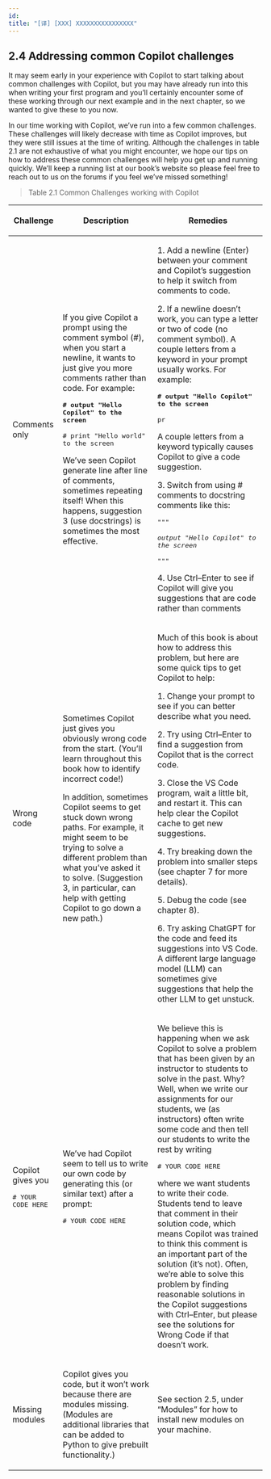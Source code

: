 ```yaml
---
id: 
title: "[译] [XXX] XXXXXXXXXXXXXXXX"
---
```



## 2.4 Addressing common Copilot challenges

It may seem early in your experience with Copilot to start talking about common challenges with Copilot, but you may have already run into this when writing your first program and you’ll certainly encounter some of these working through our next example and in the next chapter, so we wanted to give these to you now.

In our time working with Copilot, we’ve run into a few common challenges. These challenges will likely decrease with time as Copilot improves, but they were still issues at the time of writing. Although the challenges in table 2.1 are not exhaustive of what you might encounter, we hope our tips on how to address these common challenges will help you get up and running quickly. We’ll keep a running list at our book’s website so please feel free to reach out to us on the forums if you feel we’ve missed something!

> Table 2.1 Common Challenges working with Copilot

<table id="table001">
  <thead>
   <tr>
    <th> <p>Challenge</p> </th>
    <th> <p>Description</p> </th>
    <th> <p>Remedies</p> </th>
   </tr>
  </thead>
  <tbody>
   <tr>
    <td> <p><a id="idIndexMarker036" href="/book/learn-ai-assisted-python-programming/chapter-2/"></a>Comments only</p> </td>
    <td> <p>If you give Copilot a prompt using the comment symbol (#), when you start a newline, it wants to just give you more comments rather than code. For example:</p> <p><strong><kbd># output "Hello Copilot" to the screen</kbd></strong></p> <p><kbd># print "Hello world" to the screen</kbd></p> <p>We’ve seen Copilot generate line after line of comments, sometimes repeating itself! When this happens, suggestion 3 (use docstrings) is sometimes the most effective.</p> </td>
    <td> <p>1. Add a newline (Enter) between your comment and Copilot’s suggestion to help it switch from comments to code.</p> <p>2. If a newline doesn’t work, you can type a letter or two of code (no comment symbol). A couple letters from a keyword in your prompt usually works. For example:</p> <p><strong><kbd># output "Hello Copilot" to the screen</kbd></strong></p> <p><kbd>pr</kbd></p> <p>A couple letters from a keyword typically causes Copilot to give a code suggestion.</p> <p>3. Switch from using # comments to <a id="idIndexMarker037" href="/book/learn-ai-assisted-python-programming/chapter-2/"></a>docstring comments like this:</p> <p><i><kbd>"""</kbd></i></p> <p><i><kbd>output "Hello Copilot" to the screen</kbd></i></p> <p><i><kbd>"""</kbd></i></p> <p>4. Use Ctrl–Enter to see if Copilot will give you suggestions that are code rather than comments</p> </td>
   </tr>
   <tr>
    <td> <p>Wrong code</p> </td>
    <td> <p>Sometimes Copilot just gives you obviously wrong code from the start. (You’ll learn throughout this book how to identify incorrect code!)</p> <p>In addition, sometimes Copilot seems to get stuck down wrong paths. For example, it might seem to be trying to solve a different problem than what you’ve asked it to solve. (Suggestion 3, in particular, can help with getting Copilot to go down a new path.)</p> </td>
    <td> <p>Much of this book is about how to address this problem, but here are some quick tips to get Copilot to help:</p> <p>1. Change your prompt to see if you can better describe what you need.</p> <p>2. Try using Ctrl–Enter to find a suggestion from Copilot that is the correct code.</p> <p>3. Close the VS Code program, wait a little bit, and restart it. This can help clear the Copilot cache to get new suggestions.</p> <p>4. Try breaking down the problem into smaller steps (see chapter 7 for more details).</p> <p>5. Debug the code (see chapter 8).</p> <p>6. Try asking ChatGPT for the code and feed its suggestions into VS Code. A different large language model (LLM) can sometimes give suggestions that help the other LLM to get unstuck.</p> </td>
   </tr>
   <tr>
    <td> <p>Copilot gives you</p> <p><kbd># YOUR CODE HERE</kbd></p> </td>
    <td> <p>We’ve had Copilot seem to tell us to write our own code by generating this (or similar text) after a prompt:</p> <p><kbd># YOUR CODE HERE</kbd></p> </td>
    <td> <p>We believe this is happening when we ask Copilot to solve a problem that has been given by an instructor to students to solve in the past. Why? Well, when we write our assignments for our students, we (as instructors) often write some code and then tell our students to write the rest by writing</p> <p><kbd># YOUR CODE HERE</kbd></p> <p>where we want students to write their code. Students tend to leave that comment in their solution code, which means Copilot was trained to think this comment is an important part of the solution (it’s not). Often, we’re able to solve this problem by finding reasonable solutions in the Copilot suggestions with Ctrl–Enter, but please see the solutions for Wrong Code if that doesn’t work.</p> </td>
   </tr>
   <tr>
    <td> <p>Missing modules</p> </td>
    <td> <p>Copilot gives you code, but it won’t work because there are modules missing. (Modules are additional libraries that can be added to Python to give prebuilt functionality.)</p> </td>
    <td> <p>See section 2.5, under “Modules” for how to install new modules on your machine.</p> </td>
   </tr>
  </tbody>
 </table>
